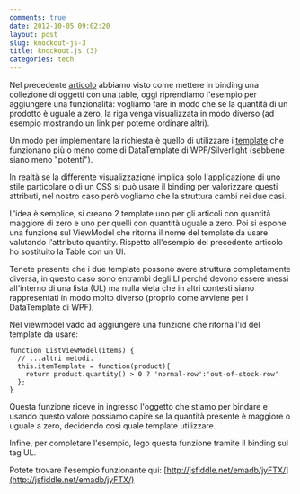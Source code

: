 ```yaml
---
comments: true
date: 2012-10-05 09:02:20
layout: post
slug: knockout-js-3
title: knockout.js (3)
categories: tech
---
```


Nel precedente [articolo](http://blog.codiceplastico.com/ema/?p=414) abbiamo visto come mettere in binding una collezione di oggetti con una table, oggi riprendiamo l'esempio per aggiungere una funzionalità: vogliamo fare in modo che se la quantità di un prodotto è uguale a zero, la riga venga visualizzata in modo diverso (ad esempio mostrando un link per poterne ordinare altri).

Un modo per implementare la richiesta è quello di utilizzare i [template](http://knockoutjs.com/documentation/template-binding.html) che funzionano più o meno come di DataTemplate di WPF/Silverlight (sebbene siano meno "potenti").

In realtà se la differente visualizzazione implica solo l'applicazione di uno stile particolare o di un CSS si può usare il binding per valorizzare questi attributi, nel nostro caso però vogliamo che la struttura cambi nei due casi.

L'idea è semplice, si creano 2 template uno per gli articoli con quantità maggiore di zero e uno per quelli con quantità uguale a zero. Poi si espone una funzione sul ViewModel che ritorna il nome del template da usare valutando l'attributo quantity. Rispetto all'esempio del precedente articolo ho sostituito la Table con un Ul.

Tenete presente che i due template possono avere struttura completamente diversa, in questo caso sono entrambi degli LI perché devono essere messi all'interno di una lista (UL) ma nulla vieta che in altri contesti siano rappresentati in modo molto diverso (proprio come avviene per i DataTemplate di WPF).

Nel viewmodel vado ad aggiungere una funzione che ritorna l'id del template da usare:

    function ListViewModel(items) {
      // ...altri metodi.
      this.itemTemplate = function(product){
        return product.quantity() > 0 ? 'normal-row':'out-of-stock-row'
      };
    }

Questa funzione riceve in ingresso l'oggetto che stiamo per bindare e usando questo valore possiamo capire se la quantità presente è maggiore o uguale a zero, decidendo così quale template utilizzare.

Infine, per completare l'esempio, lego questa funzione tramite il binding sul tag UL.

Potete trovare l'esempio funzionante qui: [http://jsfiddle.net/emadb/jyFTX/](http://jsfiddle.net/emadb/jyFTX/)


